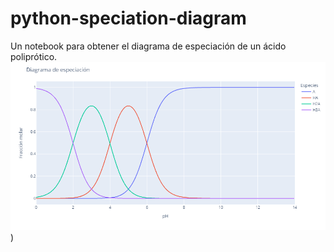 # python-speciation-diagram
Un notebook para obtener el diagrama de especiación de un ácido poliprótico. 
![screenshot](https://github.com/LeandroHornos/python-speciation-diagram/blob/main/example.png?raw=true))